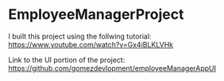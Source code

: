 # EmployeeManagerProject
I built this project using the follwing tutorial: https://www.youtube.com/watch?v=Gx4iBLKLVHk

Link to the UI portion of the project: https://github.com/gomezdevlopment/employeeManagerAppUI
